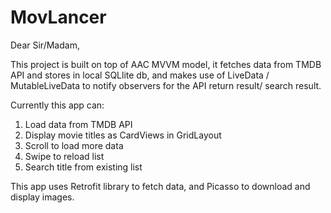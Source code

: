 # MovLancer

Dear Sir/Madam,

This project is built on top of AAC MVVM model, it fetches data from TMDB API and stores in local SQLlite db, and makes use of LiveData / MutableLiveData to notify observers for the API return result/ search result.

Currently this app can:
1. Load data from TMDB API
2. Display movie titles as CardViews in GridLayout
3. Scroll to load more data
4. Swipe to reload list
5. Search title from existing list

This app uses Retrofit library to fetch data, and Picasso to download and display images.